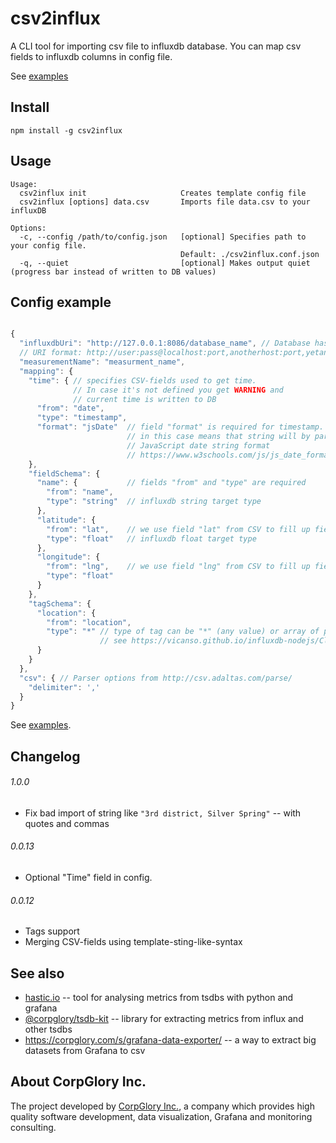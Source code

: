 # csv2influx

A CLI tool for importing csv file to influxdb database.
You can map csv fields to influxdb columns in config file.

See [examples](examples)

## Install

```
npm install -g csv2influx
```

## Usage

```
Usage:
  csv2influx init                     Creates template config file
  csv2influx [options] data.csv       Imports file data.csv to your influxDB

Options:
  -c, --config /path/to/config.json   [optional] Specifies path to your config file.
                                      Default: ./csv2influx.conf.json
  -q, --quiet                         [optional] Makes output quiet (progress bar instead of written to DB values)
```

## Config example

```javascript

{
  "influxdbUri": "http://127.0.0.1:8086/database_name", // Database has to exist
  // URI format: http://user:pass@localhost:port,anotherhost:port,yetanother:port/mydatabase
  "measurementName": "measurment_name",
  "mapping": {
    "time": { // specifies CSV-fields used to get time.
              // In case it's not defined you get WARNING and
              // current time is written to DB
      "from": "date",
      "type": "timestamp",
      "format": "jsDate"  // field "format" is required for timestamp.
                          // in this case means that string will by parsed as
                          // JavaScript date string format
                          // https://www.w3schools.com/js/js_date_formats.asp
    },
    "fieldSchema": {
      "name": {           // fields "from" and "type" are required
        "from": "name",
        "type": "string"  // influxdb string target type
      },
      "latitude": {
        "from": "lat",    // we use field "lat" from CSV to fill up field "latitude" in DB
        "type": "float"   // influxdb float target type
      },
      "longitude": {
        "from": "lng",    // we use field "lng" from CSV to fill up field "longitude" in DB
        "type": "float"
      }
    },
    "tagSchema": {
      "location": {
        "from": "location",
        "type": "*" // type of tag can be "*" (any value) or array of possible values
                    // see https://vicanso.github.io/influxdb-nodejs/Client.html#schema
      }
    }
  },
  "csv": { // Parser options from http://csv.adaltas.com/parse/
    "delimiter": ','
  }
}

```

See [examples](examples).

## Changelog

###### 1.0.0
- Fix bad import of string like `"3rd district, Silver Spring"` -- with quotes and commas

###### 0.0.13
- Optional "Time" field in config. 

###### 0.0.12 
-  Tags support
-  Merging CSV-fields using template-sting-like-syntax

## See also
* [hastic.io](https://hastic.io/) -- tool for analysing metrics from tsdbs with python and grafana
* [@corpglory/tsdb-kit](https://github.com/CorpGlory/tsdb-kit) -- 
  library for extracting metrics from influx and other tsdbs
* https://corpglory.com/s/grafana-data-exporter/ -- a way to extract big datasets from Grafana to csv

## About CorpGlory Inc.
The project developed by [CorpGlory Inc.](https://corpglory.com/), a company which provides high 
quality software development, data visualization, Grafana and monitoring consulting.
